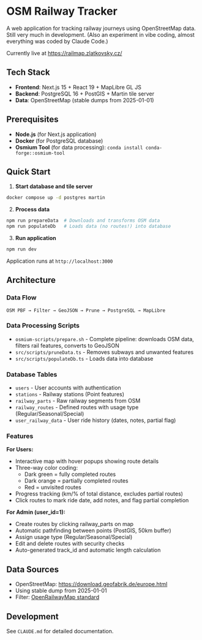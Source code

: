 # OSM Railway Tracker

A web application for tracking railway journeys using OpenStreetMap data. Still very much in development. (Also an experiment in vibe coding, almost everything was coded by Claude Code.)

Currently live at https://railmap.zlatkovsky.cz/

## Tech Stack

- **Frontend**: Next.js 15 + React 19 + MapLibre GL JS
- **Backend**: PostgreSQL 16 + PostGIS + Martin tile server
- **Data**: OpenStreetMap (stable dumps from 2025-01-01)

## Prerequisites

- **Node.js** (for Next.js application)
- **Docker** (for PostgreSQL database)
- **Osmium Tool** (for data processing): `conda install conda-forge::osmium-tool`

## Quick Start

1. **Start database and tile server**
```bash
docker compose up -d postgres martin
```

2. **Process data**
```bash
npm run prepareData  # Downloads and transforms OSM data
npm run populateDb   # Loads data (no routes!) into database 
```

3. **Run application**
```bash
npm run dev
```

Application runs at `http://localhost:3000`

## Architecture

### Data Flow
```
OSM PBF → Filter → GeoJSON → Prune → PostgreSQL → MapLibre
```

### Data Processing Scripts
- `osmium-scripts/prepare.sh` - Complete pipeline: downloads OSM data, filters rail features, converts to GeoJSON
- `src/scripts/pruneData.ts` - Removes subways and unwanted features
- `src/scripts/populateDb.ts` - Loads data into database

### Database Tables
- `users` - User accounts with authentication
- `stations` - Railway stations (Point features)
- `railway_parts` - Raw railway segments from OSM
- `railway_routes` - Defined routes with usage type (Regular/Seasonal/Special)
- `user_railway_data` - User ride history (dates, notes, partial flag)

### Features

**For Users:**
- Interactive map with hover popups showing route details
- Three-way color coding:
  - Dark green = fully completed routes
  - Dark orange = partially completed routes
  - Red = unvisited routes
- Progress tracking (km/% of total distance, excludes partial routes)
- Click routes to mark ride date, add notes, and flag partial completion

**For Admin (user_id=1):**
- Create routes by clicking railway_parts on map
- Automatic pathfinding between points (PostGIS, 50km buffer)
- Assign usage type (Regular/Seasonal/Special)
- Edit and delete routes with security checks
- Auto-generated track_id and automatic length calculation

## Data Sources

- OpenStreetMap: https://download.geofabrik.de/europe.html
- Using stable dump from 2025-01-01
- Filter: [OpenRailwayMap standard](https://github.com/OpenRailwayMap/OpenRailwayMap-CartoCSS/blob/master/SETUP.md)

## Development

See `CLAUDE.md` for detailed documentation.
